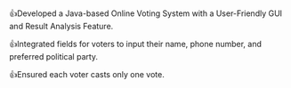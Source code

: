 👍Developed a Java-based Online Voting System with a User-Friendly GUI and Result Analysis Feature. 

👍Integrated fields for voters to input their name, phone number, and preferred political party.

👍Ensured each voter casts only one vote.
